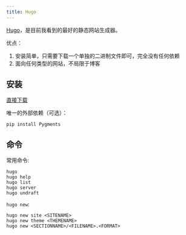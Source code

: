 ```yaml
---
title: Hugo
---
```


[Hugo](https://gohugo.io)，是目前我看到的最好的静态网站生成器。

优点：

1.  安装简单，只需要下载一个单独的二进制文件即可，完全没有任何依赖
2.  面向任何类型的网站，不局限于博客

## 安装

[直接下载](https://github.com/spf13/hugo/releases)

唯一的外部依赖（可选）：

    pip install Pygments

## 命令

常用命令:

    hugo
    hugo help
    hugo list
    hugo server
    hugo undraft

`hugo new`:

    hugo new site <SITENAME>
    hugo new theme <THEMENAME>
    hugo new <SECTIONNAME>/<FILENAME>.<FORMAT>
